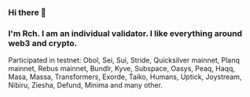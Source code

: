 ### Hi there 👋

### I'm Rch. I am an individual validator. I like everything around web3 and crypto.
Participated in testnet: Obol, Sei, Sui, Stride, Quicksilver mainnet, Planq mainnet, Rebus mainnet, Bundlr, Kyve, Subspace, Oasys, Peaq, Haqq, Masa, Massa, Transformers, Exorde, Taiko, Humans, Uptick, Joystream, Nibiru, Ziesha, Defund, Minima and many other.
